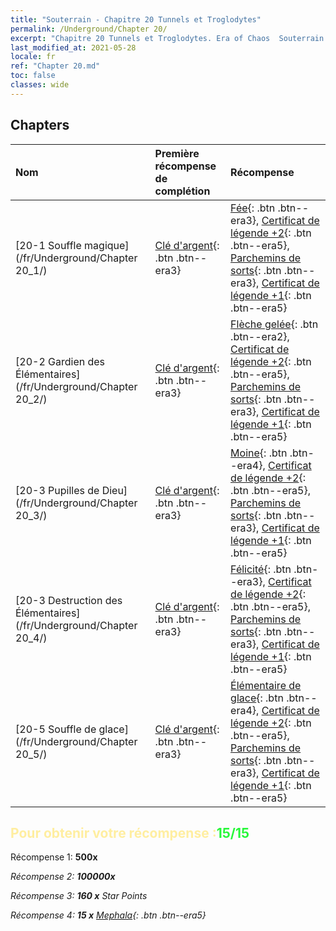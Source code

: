 ```yaml
---
title: "Souterrain - Chapitre 20 Tunnels et Troglodytes"
permalink: /Underground/Chapter 20/
excerpt: "Chapitre 20 Tunnels et Troglodytes. Era of Chaos  Souterrain - Chapitre 20. Tunnels et Troglodytes"
last_modified_at: 2021-05-28
locale: fr
ref: "Chapter 20.md"
toc: false
classes: wide
---
```


## Chapters

  | Nom |  Première récompense de complétion | Récompense |
  |:------------|:------------|:------------| 
  | [20-1 Souffle magique](/fr/Underground/Chapter 20_1/) | [Clé d'argent](/ItemsFR/con_693/){: .btn .btn--era3} | [Fée](/ItemsFR/unt_262/){: .btn .btn--era3}, [Certificat de légende +2](/ItemsFR/mat_81/){: .btn .btn--era5}, [Parchemins de sorts](/ItemsFR/con_694/){: .btn .btn--era3}, [Certificat de légende +1](/ItemsFR/mat_74/){: .btn .btn--era5} |
  | [20-2 Gardien des Élémentaires](/fr/Underground/Chapter 20_2/) | [Clé d'argent](/ItemsFR/con_693/){: .btn .btn--era3} | [Flèche gelée](/ItemsFR/her_431/){: .btn .btn--era2}, [Certificat de légende +2](/ItemsFR/mat_81/){: .btn .btn--era5}, [Parchemins de sorts](/ItemsFR/con_694/){: .btn .btn--era3}, [Certificat de légende +1](/ItemsFR/mat_74/){: .btn .btn--era5} |
  | [20-3 Pupilles de Dieu](/fr/Underground/Chapter 20_3/) | [Clé d'argent](/ItemsFR/con_693/){: .btn .btn--era3} | [Moine](/ItemsFR/unt_194/){: .btn .btn--era4}, [Certificat de légende +2](/ItemsFR/mat_81/){: .btn .btn--era5}, [Parchemins de sorts](/ItemsFR/con_694/){: .btn .btn--era3}, [Certificat de légende +1](/ItemsFR/mat_74/){: .btn .btn--era5} |
  | [20-3 Destruction des Élémentaires](/fr/Underground/Chapter 20_4/) | [Clé d'argent](/ItemsFR/con_693/){: .btn .btn--era3} | [Félicité](/ItemsFR/her_424/){: .btn .btn--era3}, [Certificat de légende +2](/ItemsFR/mat_81/){: .btn .btn--era5}, [Parchemins de sorts](/ItemsFR/con_694/){: .btn .btn--era3}, [Certificat de légende +1](/ItemsFR/mat_74/){: .btn .btn--era5} |
  | [20-5 Souffle de glace](/fr/Underground/Chapter 20_5/) | [Clé d'argent](/ItemsFR/con_693/){: .btn .btn--era3} | [Élémentaire de glace](/ItemsFR/unt_264/){: .btn .btn--era4}, [Certificat de légende +2](/ItemsFR/mat_81/){: .btn .btn--era5}, [Parchemins de sorts](/ItemsFR/con_694/){: .btn .btn--era3}, [Certificat de légende +1](/ItemsFR/mat_74/){: .btn .btn--era5} |


## <span style="color: #ffeea0">Pour obtenir votre récompense :</span><span style="color: #27f73a">15/15</span>

 Récompense 1:  **500x** <i class="fas fa-gem"/>

 Récompense 2:  **100000x** <i class="fas fa-coins"/>

 Récompense 3: **160 x** Star Points

 Récompense 4: **15 x** [Mephala](/ItemsFR/her_367/){: .btn .btn--era5}

